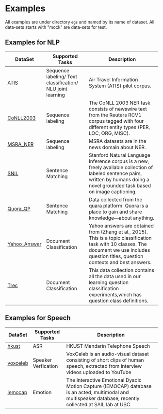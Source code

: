 # Examples

All examples are under directory `egs` and named by its name of dataset. All data-sets starts with "mock" are data-sets for test.

## Examples for NLP

| DataSet | Supported Tasks | Description |
|---|---|---|
| [ATIS](egs/atis) | Sequence labeling/ Text classification/ NLU joint learning | Air Travel Information System (ATIS) pilot corpus. |
| [CoNLL2003](egs/conll2003) | Sequence labeling | The CoNLL 2003 NER task consists of newswire text from the Reuters RCV1 corpus tagged with four different entity types (PER, LOC, ORG, MISC).  |
| [MSRA_NER](egs/msra_ner) | Sequence labeling | MSRA datasets are in the news domain about NER. |
| [SNIL](egs/snil) | Sentence Matching | Stanford Natural Language Inference corpus is a new, freely available collection of labeled sentence pairs, written by humans doing a novel grounded task based on image captioning.  |
| [Quora_QP](egs/quora_qp) | Sentence Matching | Data collected from the quara platform. Quora is a place to gain and share knowledge—about anything. |
| [Yahoo_Answer](egs/yahoo_answer) | Document Classification | Yahoo answers are obtained from (Zhang et al., 2015). This is a topic classification task with 10 classes. The document we use includes question titles, question contexts and best answers. |
| [Trec](egs/tres) | Document Classification | This data collection contains all the data used in our learning question classification experiments,which has question class definitions.

## Examples for Speech

| DataSet | Supported Tasks | Description |
|---|---|---|
| [hkust](egs/hkust) | ASR | HKUST Mandarin Telephone Speech |
| [voxceleb](egs/voxceleb) | Speaker Verfication | VoxCeleb is an audio-visual dataset consisting of short clips of human speech, extracted from interview videos uploaded to YouTube |
| [iemocap](egs/iemocap) | Emotion | The Interactive Emotional Dyadic Motion Capture (IEMOCAP) database is an acted, multimodal and multispeaker database, recently collected at SAIL lab at USC. |

